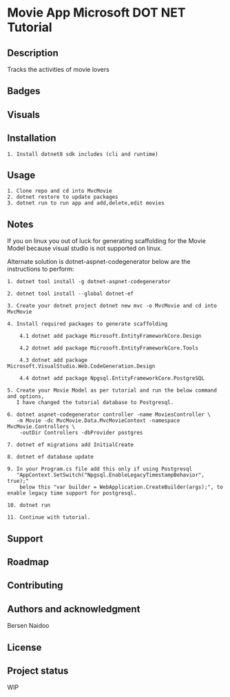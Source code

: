 # Movie App Microsoft DOT NET Tutorial

## Description
Tracks the activities of movie lovers

## Badges

## Visuals

## Installation

    1. Install dotnet8 sdk includes (cli and runtime)

## Usage

    1. Clone repo and cd into MvcMovie
    2. dotnet restore to update packages
    3. dotnet run to run app and add,delete,edit movies
## Notes
If you on linux you out of luck for generating scaffolding for the Movie Model because visual studio
is not supported on linux.

Alternate solution is dotnet-aspnet-codegenerator below are the instructions to perform:

    1. dotnet tool install -g dotnet-aspnet-codegenerator

    2. dotnet tool install --global dotnet-ef

    3. Create your dotnet project dotnet new mvc -o MvcMovie and cd into MvcMovie

    4. Install required packages to generate scaffolding

        4.1 dotnet add package Microsoft.EntityFrameworkCore.Design

        4.2 dotnet add package Microsoft.EntityFrameworkCore.Tools

        4.3 dotnet add package Microsoft.VisualStudio.Web.CodeGeneration.Design

        4.4 dotnet add package Npgsql.EntityFrameworkCore.PostgreSQL

    5. Create your Movie Model as per tutorial and run the below command and options, 
       I have changed the tutorial database to Postgresql.

    6. dotnet aspnet-codegenerator controller -name MoviesController \
       -m Movie -dc MvcMovie.Data.MvcMovieContext -namespace MvcMovie.Controllers \
        -outDir Controllers -dbProvider postgres

    7. dotnet ef migrations add InitialCreate

    8. dotnet ef database update
    
    9. In your Program.cs file add this only if using Postgresql 
       "AppContext.SetSwitch("Npgsql.EnableLegacyTimestampBehavior", true);" 
        below this "var builder = WebApplication.CreateBuilder(args);", to enable legacy time support for postgresql.

    10. dotnet run 

    11. Continue with tutorial.

## Support

## Roadmap

## Contributing

## Authors and acknowledgment
Bersen Naidoo

## License

## Project status
WIP

